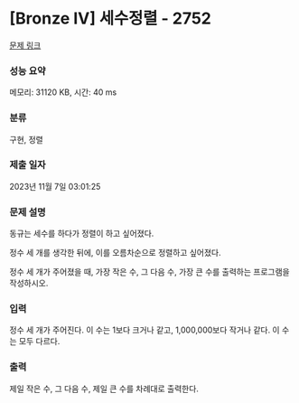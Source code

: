 # [Bronze IV] 세수정렬 - 2752 

[문제 링크](https://www.acmicpc.net/problem/2752) 

### 성능 요약

메모리: 31120 KB, 시간: 40 ms

### 분류

구현, 정렬

### 제출 일자

2023년 11월 7일 03:01:25

### 문제 설명

<p>동규는 세수를 하다가 정렬이 하고 싶어졌다.</p>

<p>정수 세 개를 생각한 뒤에, 이를 오름차순으로 정렬하고 싶어졌다.</p>

<p>정수 세 개가 주어졌을 때, 가장 작은 수, 그 다음 수, 가장 큰 수를 출력하는 프로그램을 작성하시오.</p>

### 입력 

 <p>정수 세 개가 주어진다. 이 수는 1보다 크거나 같고, 1,000,000보다 작거나 같다. 이 수는 모두 다르다.</p>

### 출력 

 <p>제일 작은 수, 그 다음 수, 제일 큰 수를 차례대로 출력한다.</p>

